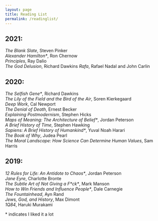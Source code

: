 ```yaml
---
layout: page
title: Reading List
permalink: /readinglist/
---
```


## 2021:
*The Blank Slate*, Steven Pinker  
*Alexander Hamilton\**, Ron Chernow  
*Principles*, Ray Dalio   
*The God Delusion*, Richard Dawkins
*Rafa*, Rafael Nadal and John Carlin  

## 2020:
*The Selfish Gene\**, Richard Dawkins  
*The Lily of the Field and the Bird of the Air*, Soren Kierkegaard  
*Deep Work*, Cal Newport  
*The Denial of Death*, Ernest Becker  
*Explaining Postmodernism*, Stephen Hicks  
*Maps of Meaning: The Architecture of Belief\**, Jordan Peterson  
*A Brief History of Time*, Stephen Hawking  
*Sapiens: A Brief History of Humankind\**, Yuval Noah Harari  
*The Book of Why*, Judea Pearl    
*The Moral Landscape: How Science Can Determine Human Values*, Sam Harris  

## 2019:
*12 Rules for Life: An Antidote to Chaos\**, Jordan Peterson  
*Jane Eyre*, Charlotte Bronte  
*The Subtle Art of Not Giving a F\*ck\**, Mark Manson  
*How to Win Friends and Influence People\**, Dale Carnegie   
*The Fountainhead*, Ayn Rand  
*Jews, God, and History*, Max Dimont  
*1Q84*, Haruki Murakami  


\* indicates I liked it a lot
